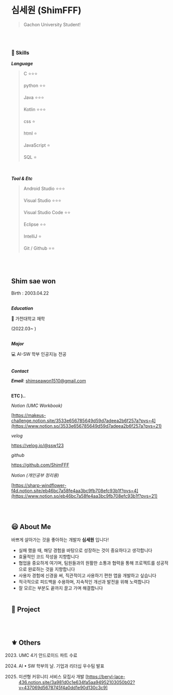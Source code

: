 # 심세원 (ShimFFF)

> Gachon University Student!
> 

<br/><br/>

### 👾 Skills

***Language***

> C                 ⭐⭐⭐
> 
> 
> python        ⭐⭐
> 
> Java             ⭐⭐⭐
> 
> Kotlin          ⭐⭐⭐
> 
> css               ⭐
> 
> html            ⭐
> 
> JavaScript    ⭐
> 
> SQL ⭐

<br/>

***Tool & Etc***

> Android Studio          ⭐⭐⭐
> 
> 
> Visual Studio             ⭐⭐⭐
> 
> Visual Studio Code    ⭐⭐
> 
> Eclipse                        ⭐⭐
> 
> IntelliJ                        ⭐
> 
> Git / Github                ⭐⭐
> 
<br/><br/>
## Shim sae won

Birth : 2003.04.22
<br/><br/>

***Education***

🏢 가천대학교 재학

(2022.03~  )
<br/><br/>

***Major***


💻 AI-SW 학부 인공지능 전공
<br/><br/>

***Contact***

***Email***: shimseawon1510@gmail.com
<br/><br/>

**ETC )..**


*Notion (UMC Workbook)*

[https://makeus-challenge.notion.site/3533e656785649d59d7adeea2b6f257a?pvs=4](https://www.notion.so/3533e656785649d59d7adeea2b6f257a?pvs=21)

*velog* 

https://velog.io/@ssw123

*github*

https://github.com/ShimFFF

*Notion (개인공부 정리용)*

[https://sharp-windflower-f4d.notion.site/eb46bc7a58fe4aa3bc9fb708efc93b1f?pvs=4](https://www.notion.so/eb46bc7a58fe4aa3bc9fb708efc93b1f?pvs=21)

<br/><br/>

## 😃 About Me

바쁘게 살아가는 것을 좋아하는 개발자 **심세원** 입니다!

- 실패 했을 때, 해당 경험을 바탕으로 성장하는 것이 중요하다고 생각합니다
- 효율적인 코드 작성을 지향합니다
- 협업을 중요하게 여기며, 팀원들과의 원활한 소통과 협력을 통해 프로젝트를 성공적으로 완료하는 것을 지향합니다
- 사용자 경험에 신경을 써, 직관적이고 사용하기 편한 앱을 개발하고 싶습니다
- 적극적으로 피드백을 수용하며, 지속적인 개선과 발전을 위해 노력합니다
- 잘 모르는 부분도 끝까지 끌고 가며 해결합니다
  <br/><br/>

## 📄 Project




<br/><br/>
## ⚜️ Others


2023. UMC 4기 안드로이드 파트 수료

2023. AI • SW 학부의 날. 기업과 리더십 우수팀 발표

2023. 미션형 커뮤니티 서비스 묘집사 개발
      [https://beryl-lace-436.notion.site/3a981d0c1e634fa5aa94952103050b02?v=437069d5678745f4a0dd1e90d130c3c9]
